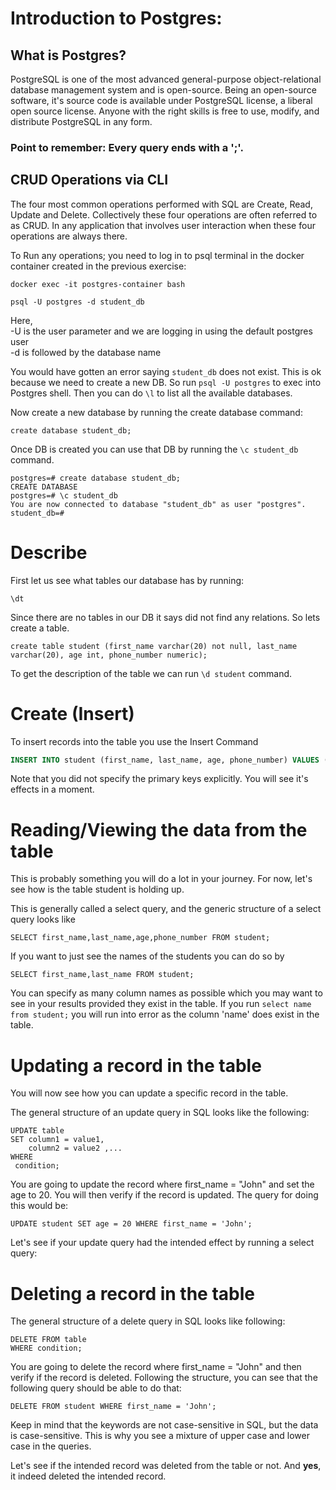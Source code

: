 # Introduction to Postgres:
## What is Postgres?
PostgreSQL is one of the most advanced general-purpose object-relational database management system and is open-source. Being an open-source software, it's source code is available under PostgreSQL license, a liberal open source license. Anyone with the right skills is free to use, modify, and distribute PostgreSQL in any form.
### <b>Point to remember: Every query ends with a ';'.</b>

## CRUD Operations via CLI
The four most common operations performed with SQL are Create, Read, Update and Delete. Collectively these four operations are often referred to as CRUD. In any application that involves user interaction when these four operations are always there.

To Run any operations; you need to log in to psql terminal in the docker container created in the previous exercise:
```
docker exec -it postgres-container bash
```

```
psql -U postgres -d student_db
```

Here, <br>
-U is the user parameter and we are logging in using the default postgres user <br>
-d is followed by the database name

You would have gotten an error saying `student_db` does not exist. This is ok because we need to create a new DB. So run `psql -U postgres` to exec into Postgres shell. Then you can do `\l` to list all the available databases.

Now create a new database by running the create database command:
```
create database student_db;
```
Once DB is created you can use that DB by running the `\c student_db` command.
```
postgres=# create database student_db;
CREATE DATABASE
postgres=# \c student_db
You are now connected to database "student_db" as user "postgres".
student_db=# 
```
# Describe
First let us see what tables our database has by running:
```
\dt
```
Since there are no tables in our DB it says did not find any relations. So lets create a table.
```
create table student (first_name varchar(20) not null, last_name varchar(20), age int, phone_number numeric);
```
To get the description of the table we can run `\d student` command.


# Create (Insert)
To insert records into the table you use the Insert Command
```sql
INSERT INTO student (first_name, last_name, age, phone_number) VALUES ('John', 'Smith', 18, '1234553');
```
Note that you did not specify the primary keys explicitly. You will see it's effects in a moment.

# Reading/Viewing the data from the table
This is probably something you will do a lot in your journey. For now, let's see how is the table student is holding up.

This is generally called a select query, and the generic structure of a select query looks like

```
SELECT first_name,last_name,age,phone_number FROM student;
```
If you want to just see the names of the students you can do so by

```
SELECT first_name,last_name FROM student;
```

You can specify as many column names as possible which you may want to see in your results provided they exist in the table. If you run `select name from student;` you will run into error as the column 'name' does exist in the table. 


# Updating a record in the table
You will now see how you can update a specific record in the table.

The general structure of an update query in SQL looks like the following:

```
UPDATE table
SET column1 = value1,
    column2 = value2 ,...
WHERE
 condition;
```
You are going to update the record where first_name = "John" and set the age to 20. You will then verify if the record is updated. The query for doing this would be:
```
UPDATE student SET age = 20 WHERE first_name = 'John';
```
Let's see if your update query had the intended effect by running a select query:

# Deleting a record in the table
The general structure of a delete query in SQL looks like following:
```
DELETE FROM table
WHERE condition;
```

You are going to delete the record where first_name = "John" and then verify if the record is deleted. Following the structure, you can see that the following query should be able to do that:

```
DELETE FROM student WHERE first_name = 'John';
```

Keep in mind that the keywords are not case-sensitive in SQL, but the data is case-sensitive. This is why you see a mixture of upper case and lower case in the queries.

Let's see if the intended record was deleted from the table or not. And <b>yes</b>, it indeed deleted the intended record.

